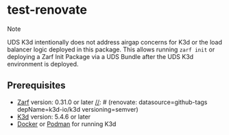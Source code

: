# test-renovate

[//]: # (This is a comment.)

> [!NOTE]
> UDS K3d intentionally does not address airgap concerns for K3d or the load balancer logic deployed in this package. This allows running `zarf init` or deploying a Zarf Init Package via a UDS Bundle after the UDS K3d environment is deployed.

## Prerequisites

[//]: # (renovate: datasource=github-tags depName=defenseunicorns/zarf versioning=semver)
- [Zarf](https://docs.zarf.dev/docs/getting-started#installing-zarf) version: 0.31.0 or later
[//]: # (renovate: datasource=github-tags depName=k3d-io/k3d versioning=semver)
- [K3d](https://k3d.io/#installation) version: 5.4.6 or later
- [Docker](https://docs.docker.com/get-docker/) or [Podman](https://podman.io/getting-started/installation) for running K3d

